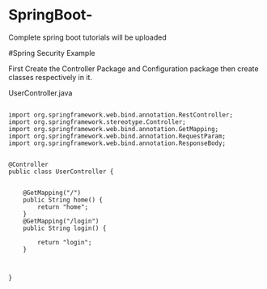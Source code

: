 # SpringBoot-
Complete spring boot tutorials will be uploaded




#Spring Security Example

First Create the Controller Package and Configuration package then create classes respectively in it.


UserController.java

```package com.example.demo.Controller;

import org.springframework.web.bind.annotation.RestController;
import org.springframework.stereotype.Controller;
import org.springframework.web.bind.annotation.GetMapping;
import org.springframework.web.bind.annotation.RequestParam;
import org.springframework.web.bind.annotation.ResponseBody;


@Controller
public class UserController {
	
	
	@GetMapping("/")
	public String home() {
		return "home";
	}
	@GetMapping("/login")
	public String login() {
		
		return "login";
	}
	
	

}
```
